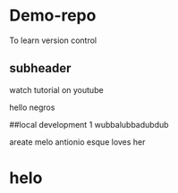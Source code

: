 # Demo-repo
To learn version control


## subheader

watch tutorial on youtube

hello negros

##local development
1 wubbalubbadubdub

areate
melo antionio esque loves her

# helo